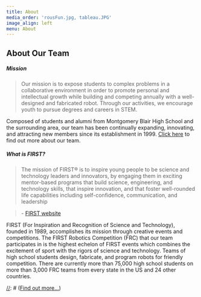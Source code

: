 ```yaml
---
title: About
media_order: 'rousFun.jpg, tableau.JPG'
image_align: left
menu: About
---
```


## **About Our Team**

##### Mission
> Our mission is to expose students to complex problems in a collaborative environment in order to promote personal and intellectual growth while building and competing annually with a well-designed and fabricated robot. Through our activities, we encourage youth to pursue degrees and careers in STEM.

[//]: # (##### About Us)
Composed of students and alumni from Montgomery Blair High School and the surrounding area, our team 
has been continually expanding, innovating, and attracting new members since its establishment in 1999. 
[Click here](../../about-us) to find out more about our team.

##### What is FIRST?
> The mission of FIRST® is to inspire young people to be science and technology 
> leaders and innovators, by engaging them in exciting mentor-based programs that build 
> science, engineering, and technology skills, that inspire innovation, and that foster 
> well-rounded life capabilities including self-confidence, communication, and leadership

>\- [FIRST website](https://www.firstinspires.org)

FIRST (For Inspiration and Recognition of Science and Technology), founded in 1989, accomplishes its mission through creative events and competitions. The FIRST Robotics Competition (FRC) that our team participates in is the highest echelon of FIRST events which combines the excitement of sport with the rigors of science and technology. Teams of high school students design, fabricate, and program robots for friendly competition. There are currently more than 75,000 high school students on more than 3,000 FRC teams from every state in the US and 24 other countries.


[//]: # ([Find out more...](https://getgrav.org?classes=btn,btn-primary,btn-lg))

